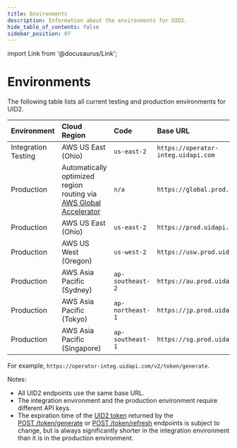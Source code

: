 ```yaml
---
title: Environments
description: Information about the environments for UID2.
hide_table_of_contents: false
sidebar_position: 07
---
```


import Link from '@docusaurus/Link';

# Environments

The following table lists all current testing and production environments for UID2.

| Environment | Cloud Region | Code | Base URL |
| :--- | :--- | :--- | :--- |
| Integration Testing | AWS US East (Ohio) | `us-east-2` | `https://operator-integ.uidapi.com` |
| Production | Automatically optimized region routing via <a href='https://aws.amazon.com/global-accelerator/'>AWS Global Accelerator</a> | `n/a` | `https://global.prod.uidapi.com` |
| Production | AWS US East (Ohio) | `us-east-2` | `https://prod.uidapi.com` |
| Production | AWS US West (Oregon) | `us-west-2` | `https://usw.prod.uidapi.com` |
| Production | AWS Asia Pacific (Sydney) | `ap-southeast-2` | `https://au.prod.uidapi.com` |
| Production | AWS Asia Pacific (Tokyo) | `ap-northeast-1` | `https://jp.prod.uidapi.com` |
| Production | AWS Asia Pacific (Singapore) | `ap-southeast-1` | `https://sg.prod.uidapi.com` |

For example, `https://operator-integ.uidapi.com/v2/token/generate`.

Notes:

- All UID2 endpoints use the same base URL.
- The integration environment and the production environment require different <Link href="../ref-info/glossary-uid#gl-api-key">API keys</Link>.
- The expiration time of the [UID2 token](../ref-info/glossary-uid.md#gl-uid2-token) returned by  the [POST&nbsp;/token/generate](../endpoints/post-token-generate.md) or [POST&nbsp;/token/refresh](../endpoints/post-token-refresh.md) endpoints is subject to change, but is always significantly shorter in the integration environment than it is in the production environment.
